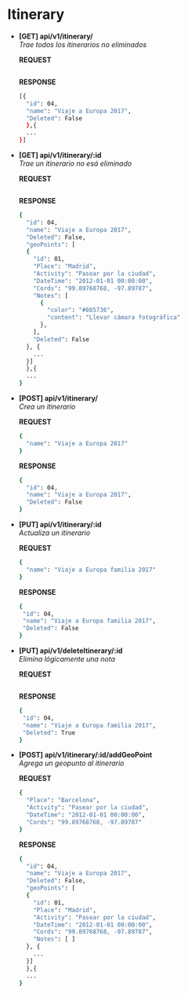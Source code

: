# Itinerary

 - **[GET] api/v1/itinerary/**  
   *Trae todos los itinerarios no eliminados*  

   **REQUEST**
    ```sh

    ```

    **RESPONSE**
     ```sh
     [{
       "id": 04,
       "name": "Viaje a Europa 2017",
       "Deleted": False
       },{
       ...
     }]
     ```

 - **[GET] api/v1/itinerary/:id**  
   *Trae un itinerario no esá eliminado*  

   **REQUEST**
    ```sh

    ```

    **RESPONSE**
     ```sh
     {
       "id": 04,
       "name": "Viaje a Europa 2017",
       "Deleted": False,
       "geoPoints": [
       {
         "id": 01,
         "Place": "Madrid",
         "Activity": "Pasear por la ciudad",
         "DateTime": "2012-01-01 00:00:00",
         "Cords": "99.89768768, -97.89787",
         "Notes": [
           {
             "color": "#885736",
             "content": "Llevar cámara fotográfica"
           },
         ],
         "Deleted": False
       }, {
         ...
       }]
       },{
       ...
     }
     ```

 - **[POST] api/v1/itinerary/**  
   *Crea un itinerario*  

   **REQUEST**
    ```sh
    {
      "name": "Viaje a Europa 2017"
    }
    ```

    **RESPONSE**
     ```sh
     {
       "id": 04,
       "name": "Viaje a Europa 2017",
       "Deleted": False
     }
     ```


 - **[PUT] api/v1/itinerary/:id**  
   *Actualiza un itinerario*  

   **REQUEST**
    ```sh
    {
      "name": "Viaje a Europa familia 2017"
    }
    ```

    **RESPONSE**
     ```sh
     {
      "id": 04,
      "name": "Viaje a Europa familia 2017",
      "Deleted": False
     }
     ```

 - **[PUT] api/v1/deleteItinerary/:id**  
   *Elimina lógicamente una nota*  

   **REQUEST**
    ```sh

    ```

    **RESPONSE**
     ```sh
     {
      "id": 04,
      "name": "Viaje a Europa familia 2017",
      "Deleted": True
     }
     ```
 - **[POST] api/v1/itinerary/:id/addGeoPoint**  
   *Agrega un geopunto al itinerario*  

   **REQUEST**
    ```sh
    {
      "Place": "Barcelona",
      "Activity": "Pasear por la ciudad",
      "DateTime": "2012-01-01 00:00:00",
      "Cords": "99.89768768, -97.89787"
    }
    ```

    **RESPONSE**
     ```sh
     {
       "id": 04,
       "name": "Viaje a Europa 2017",
       "Deleted": False,
       "geoPoints": [
       {
         "id": 01,
         "Place": "Madrid",
         "Activity": "Pasear por la ciudad",
         "DateTime": "2012-01-01 00:00:00",
         "Cords": "99.89768768, -97.89787",
         "Notes": [ ]
       }, {
         ...
       }]
       },{
       ...
     }
     ```
